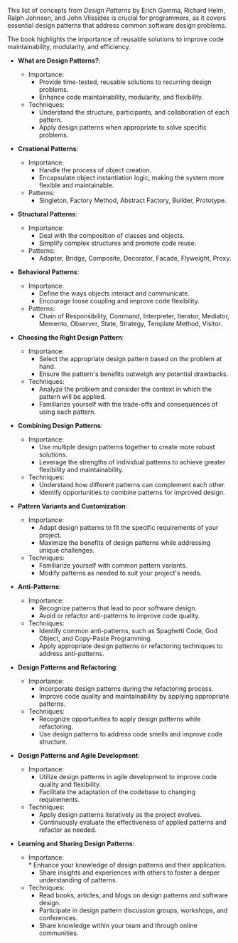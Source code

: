 This list of concepts from *Design Patterns* by Erich Gamma, Richard Helm, Ralph Johnson, and John Vlissides is crucial for programmers, as it covers essential design patterns that address common software design problems. 

The book highlights the importance of reusable solutions to improve code maintainability, modularity, and efficiency.

* **What are Design Patterns?**:
    * Importance:
        * Provide time-tested, reusable solutions to recurring design problems.
        * Enhance code maintainability, modularity, and flexibility.
    * Techniques:
        * Understand the structure, participants, and collaboration of each pattern.
        * Apply design patterns when appropriate to solve specific problems.

* **Creational Patterns**:
    * Importance:
        * Handle the process of object creation.
        * Encapsulate object instantiation logic, making the system more flexible and maintainable.
    * Patterns:
        * Singleton, Factory Method, Abstract Factory, Builder, Prototype.

* **Structural Patterns**:
    * Importance:
        * Deal with the composition of classes and objects.
        * Simplify complex structures and promote code reuse.
    * Patterns:
        * Adapter, Bridge, Composite, Decorator, Facade, Flyweight, Proxy.

* **Behavioral Patterns**:
    * Importance:
        * Define the ways objects interact and communicate.
        * Encourage loose coupling and improve code flexibility.
    * Patterns:
        * Chain of Responsibility, Command, Interpreter, Iterator, Mediator, Memento, Observer, State, Strategy, Template Method, Visitor.

* **Choosing the Right Design Pattern**:
    * Importance:
        * Select the appropriate design pattern based on the problem at hand.
        * Ensure the pattern's benefits outweigh any potential drawbacks.
    * Techniques:
        * Analyze the problem and consider the context in which the pattern will be applied.
        * Familiarize yourself with the trade-offs and consequences of using each pattern.

* **Combining Design Patterns**:
    * Importance:
        * Use multiple design patterns together to create more robust solutions.
        * Leverage the strengths of individual patterns to achieve greater flexibility and maintainability.
    * Techniques:
        * Understand how different patterns can complement each other.
        * Identify opportunities to combine patterns for improved design.

* **Pattern Variants and Customization**:
    * Importance:
        * Adapt design patterns to fit the specific requirements of your project.
        * Maximize the benefits of design patterns while addressing unique challenges.
    * Techniques:
        * Familiarize yourself with common pattern variants.
        * Modify patterns as needed to suit your project's needs.

* **Anti-Patterns**:
    * Importance:
        * Recognize patterns that lead to poor software design.
        * Avoid or refactor anti-patterns to improve code quality.
    * Techniques:
        * Identify common anti-patterns, such as Spaghetti Code, God Object, and Copy-Paste Programming.
        * Apply appropriate design patterns or refactoring techniques to address anti-patterns.

* **Design Patterns and Refactoring**:
    * Importance:
        * Incorporate design patterns during the refactoring process.
        * Improve code quality and maintainability by applying appropriate patterns.
    * Techniques:
        * Recognize opportunities to apply design patterns while refactoring.
        * Use design patterns to address code smells and improve code structure.

* **Design Patterns and Agile Development**:
    * Importance:
        * Utilize design patterns in agile development to improve code quality and flexibility.
        * Facilitate the adaptation of the codebase to changing requirements.
    * Techniques:
        * Apply design patterns iteratively as the project evolves.
        * Continuously evaluate the effectiveness of applied patterns and refactor as needed.

* **Learning and Sharing Design Patterns**:
    * Importance:         
		    * Enhance your knowledge of design patterns and their application.
        * Share insights and experiences with others to foster a deeper understanding of patterns.
    * Techniques:
        * Read books, articles, and blogs on design patterns and software design.
        * Participate in design pattern discussion groups, workshops, and conferences.
        * Share knowledge within your team and through online communities.

       

